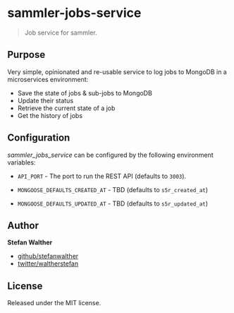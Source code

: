 # sammler-jobs-service

> Job service for sammler.

## Purpose
Very simple, opinionated and re-usable service to log jobs to MongoDB in a microservices environment:

- Save the state of jobs & sub-jobs to MongoDB
- Update their status
- Retrieve the current state of a job
- Get the history of jobs

## Configuration
_sammler_jobs_service_ can be configured by the following environment variables:

- `API_PORT` - The port to run the REST API (defaults to `3003`).

- `MONGOOSE_DEFAULTS_CREATED_AT` - TBD (defaults to `s5r_created_at`)
- `MONGOOSE_DEFAULTS_UPDATED_AT` - TBD (defaults to `s5r_updated_at`)

## Author
**Stefan Walther**

* [github/stefanwalther](https://github.com/stefanwalther)
* [twitter/waltherstefan](http://twitter.com/waltherstefan)

## License
Released under the MIT license.

